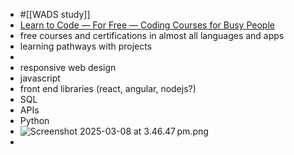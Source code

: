 - #[[WADS study]]
- [Learn to Code — For Free — Coding Courses for Busy People](https://www.freecodecamp.org/)
- free courses and certifications in almost all languages and apps
- learning pathways with projects
-
- responsive web design
- javascript
- front end libraries (react, angular, nodejs?)
- SQL
- APIs
- Python
- ![Screenshot 2025-03-08 at 3.46.47 pm.png](../assets/Screenshot_2025-03-08_at_3.46.47 pm_1741412832066_0.png)
-
